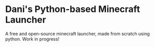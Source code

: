 # Dani's Python-based Minecraft Launcher
A free and open-source minecraft launcher, made from scratch using python. Work in progress!
